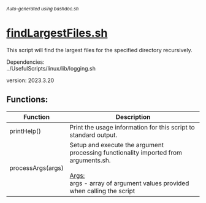 <small><i>Auto-generated using bashdoc.sh</i></small>
# [findLargestFiles.sh](../findLargestFiles.sh)

This script will find the largest files for the specified
directory recursively.  


Dependencies:  
  ../UsefulScripts/linux/lib/logging.sh  

version: 2023.3.20


## Functions:
| Function | Description |
|----------|-------------|
| printHelp() | Print the usage information for this script to standard output.   |
| processArgs(args) | Setup and execute the argument processing functionality imported from arguments.sh.    <br><br><u>Args:</u><br>args - array of argument values provided when calling the script  <br> |
